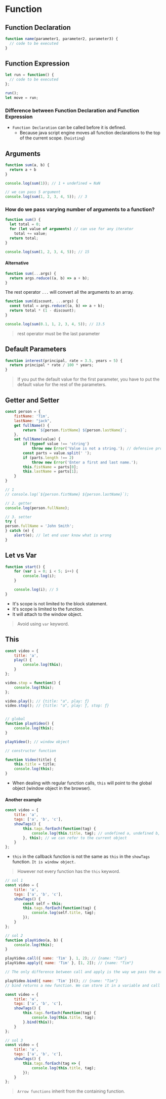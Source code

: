 # Function

## Function Declaration

```javascript
function name(parameter1, parameter2, parameter3) {
  // code to be executed
}
```

## Function Expression

```javascript
let run = function() {
  // code to be executed
};

run();
let move = run;
```

### Difference between Function Declaration and Function Expression

- `Function Declaration` can be called before it is defined.
    - Because java script engine moves all function declarations to the top of the current scope. (`hoisting`)


## Arguments

```javascript
function sum(a, b) {
  return a + b
}

console.log(sum(1)); // 1 + undefined = NaN

// we can pass 5 argument
console.log(sum(1, 2, 3, 4, 5)); // 3
```


### How do we pass varying number of arguments to a function?

```javascript
function sum() {
  let total = 0;
  for (let value of arguments) // can use for any iterator
    total += value;
  return total;
}

console.log(sum(1, 2, 3, 4, 5)); // 15
```

#### Alternative

```javascript
function sum(...args) {
  return args.reduce((a, b) => a + b);
}
```

The rest operator `...` will convert all the arguments to an array.

```javascript
function sum(discount, ...args) {
  const total = args.reduce((a, b) => a + b);
  return total * (1 - discount);
}

console.log(sum(0.1, 1, 2, 3, 4, 5)); // 13.5

```

> rest operator must be the last parameter

## Default Parameters

```javascript
function interest(principal, rate = 3.5, years = 5) {
  return principal * rate / 100 * years;
}
```

> If you put the default value for the first parameter, you have to put the default value for the rest of the parameters.

## Getter and Setter
    
```javascript
const person = {
    fistName: 'Tim',
    lastName: "jack",
    get fullName() {
        return `${person.fistName} ${person.lastName}`;
    },
    set fullName(value) {
        if (typeof value !== 'string')
            throw new Error('Value is not a string.'); // defensive programming
        const parts = value.split(' ');
        if (parts.length !== 2)
            throw new Error('Enter a first and last name.');
        this.fistName = parts[0];
        this.lastName = parts[1];
    }
}

// 1
// console.log(`${person.fistName} ${person.lastName}`);

// 2. getter
console.log(person.fullName);

// 3. setter
try {
person.fullName = 'John Smith';
} catch (e) {
    alert(e); // let end user know what is wrong
}
```

## Let vs Var

```javascript
function start() {
    for (var i = 0; i < 5; i++) {
        console.log(i);
    }

    console.log(i); // 5
}
```

- It's scope is not limited to the block statement.
- It's scope is limited to the function.
- It will attach to the window object.

> Avoid using `var` keyword.

## This

```javascript
const video = {
    title: 'a',
    play() {
        console.log(this);
    }
};

video.stop = function() {
    console.log(this);
};

video.play(); // {title: "a", play: ƒ}
video.stop(); // {title: "a", play: ƒ, stop: ƒ}


// global
function playVideo() {
    console.log(this);
}

playVideo(); // window object

// constructor function

function Video(title) {
    this.title = title;
    console.log(this);
}
```
- When dealing with regular function calls, `this` will point to the global object (window object in the browser).

#### Another example

```javascript
const video = {
    title: 'a',
    tags: ['a', 'b', 'c'],
    showTags() {
        this.tags.forEach(function(tag) {
            console.log(this.title, tag); // undefined a, undefined b, undefined c
        }, this); // we can refer to the current object
    }
};
```

- `this` in the callback function is not the same as `this` in the `showTags` function. `It is window object.`

> However not every function has the `this` keyword. 

```javascript
// sol 1
const video = {
    title: 'a',
    tags: ['a', 'b', 'c'],
    showTags() {
        const self = this;
        this.tags.forEach(function(tag) {
            console.log(self.title, tag);
        });
    }
};

// sol 2
function playVideo(a, b) {
    console.log(this);
}

playVideo.call({ name: 'Tim' }, 1, 2); // {name: "Tim"}
playVideo.apply({ name: 'Tim' }, [1, 2]); // {name: "Tim"}

// The only difference between call and apply is the way we pass the arguments.

playVideo.bind({ name: 'Tim' })(); // {name: "Tim"}
// bind returns a new function. We can store it in a variable and call it later.

const video = {
    title: 'a',
    tags: ['a', 'b', 'c'],
    showTags() {
        this.tags.forEach(function(tag) {
            console.log(this.title, tag);
        }.bind(this));
    }
};

// sol 3
const video = {
    title: 'a',
    tags: ['a', 'b', 'c'],
    showTags() {
        this.tags.forEach(tag => {
            console.log(this.title, tag);
        });
    }
};

```

> `Arrow functions` inherit from the containing function.